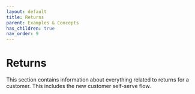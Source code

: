 ```yaml
---
layout: default
title: Returns
parent: Examples & Concepts
has_children: true
nav_order: 9
---
```

# Returns
This section contains information about everything related to returns for a customer. This includes the new customer self-serve flow.
